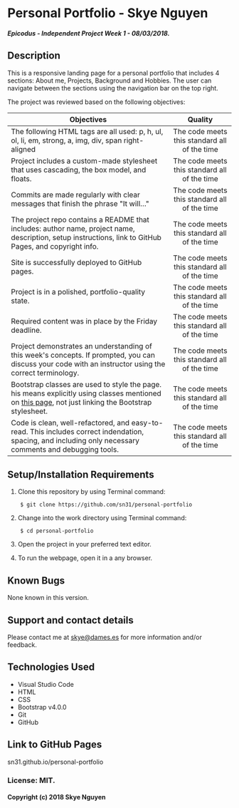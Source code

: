 # Personal Portfolio - Skye Nguyen

##### Epicodus - Independent Project Week 1 - 08/03/2018.

## Description

This is a responsive landing page for a personal portfolio that includes 4 sections: About me, Projects, Background and Hobbies. The user can navigate between the sections using the navigation bar on the top right.

The project was reviewed based on the following objectives:

| Objectives    |  Quality      
| ------------- |:-------------:|
| The following HTML tags are all used: p, h, ul, ol, li, em, strong, a, img, div, span right-aligned  | The code meets this standard all of the time |
| Project includes a custom-made stylesheet that uses cascading, the box model, and floats.  |  The code meets this standard all of the time |
| Commits are made regularly with clear messages that finish the phrase "It will…" | The code meets this standard all of the time|
|The project repo contains a README that includes: author name, project name, description, setup instructions, link to GitHub Pages, and copyright info. |The code meets this standard all of the time|
| Site is successfully deployed to GitHub pages.  |The code meets this standard all of the time |
| Project is in a polished, portfolio-quality state.|The code meets this standard all of the time |
| Required content was in place by the Friday deadline. | The code meets this standard all of the time |
| Project demonstrates an understanding of this week's concepts. If prompted, you can discuss your code with an instructor using the correct terminology. |The code meets this standard all of the time |
| Bootstrap classes are used to style the page. his means explicitly using classes mentioned on [this page](http://getbootstrap.com/css/), not just linking the Bootstrap stylesheet. |The code meets this standard all of the time |
|Code is clean, well-refactored, and easy-to-read. This includes correct indendation, spacing, and including only necessary comments and debugging tools.     |The code meets this standard all of the time |


## Setup/Installation Requirements

1. Clone this repository by using Terminal command:
```
    $ git clone https://github.com/sn31/personal-portfolio
```
2. Change into the work directory using Terminal command:
```
    $ cd personal-portfolio
```
3. Open the project in your preferred text editor.

4. To run the webpage, open it in a any browser.

## Known Bugs

None known in this version.

## Support and contact details

Please contact me at skye@dames.es for more information and/or feedback.

## Technologies Used

* Visual Studio Code
* HTML
* CSS
* Bootstrap v4.0.0
* Git
* GitHub

## Link to GitHub Pages

sn31.github.io/personal-portfolio

### License: MIT.

#### Copyright (c) 2018 Skye Nguyen


